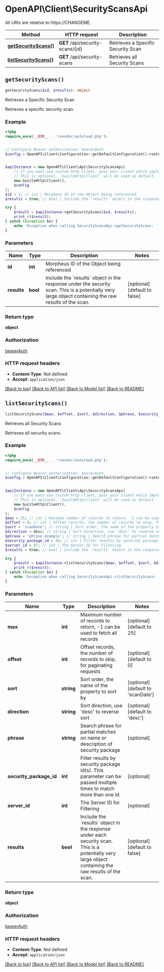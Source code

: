 # OpenAPI\Client\SecurityScansApi

All URIs are relative to https://CHANGEME.

Method | HTTP request | Description
------------- | ------------- | -------------
[**getSecurityScans()**](SecurityScansApi.md#getSecurityScans) | **GET** /api/security-scans/{id} | Retrieves a Specific Security Scan
[**listSecurityScans()**](SecurityScansApi.md#listSecurityScans) | **GET** /api/security-scans | Retrieves all Security Scans


## `getSecurityScans()`

```php
getSecurityScans($id, $results): object
```

Retrieves a Specific Security Scan

Retrieves a specific security scan.

### Example

```php
<?php
require_once(__DIR__ . '/vendor/autoload.php');


// Configure Bearer authorization: bearerAuth
$config = OpenAPI\Client\Configuration::getDefaultConfiguration()->setAccessToken('YOUR_ACCESS_TOKEN');


$apiInstance = new OpenAPI\Client\Api\SecurityScansApi(
    // If you want use custom http client, pass your client which implements `GuzzleHttp\ClientInterface`.
    // This is optional, `GuzzleHttp\Client` will be used as default.
    new GuzzleHttp\Client(),
    $config
);
$id = 1; // int | Morpheus ID of the Object being referenced
$results = true; // bool | Include the `results` object in the response under the security scan. This is a potentially very large object containing the raw results of the scan.

try {
    $result = $apiInstance->getSecurityScans($id, $results);
    print_r($result);
} catch (Exception $e) {
    echo 'Exception when calling SecurityScansApi->getSecurityScans: ', $e->getMessage(), PHP_EOL;
}
```

### Parameters

Name | Type | Description  | Notes
------------- | ------------- | ------------- | -------------
 **id** | **int**| Morpheus ID of the Object being referenced |
 **results** | **bool**| Include the &#x60;results&#x60; object in the response under the security scan. This is a potentially very large object containing the raw results of the scan. | [optional] [default to false]

### Return type

**object**

### Authorization

[bearerAuth](../../README.md#bearerAuth)

### HTTP request headers

- **Content-Type**: Not defined
- **Accept**: `application/json`

[[Back to top]](#) [[Back to API list]](../../README.md#endpoints)
[[Back to Model list]](../../README.md#models)
[[Back to README]](../../README.md)

## `listSecurityScans()`

```php
listSecurityScans($max, $offset, $sort, $direction, $phrase, $security_package_id, $server_id, $results): object
```

Retrieves all Security Scans

Retrieves all security scans.

### Example

```php
<?php
require_once(__DIR__ . '/vendor/autoload.php');


// Configure Bearer authorization: bearerAuth
$config = OpenAPI\Client\Configuration::getDefaultConfiguration()->setAccessToken('YOUR_ACCESS_TOKEN');


$apiInstance = new OpenAPI\Client\Api\SecurityScansApi(
    // If you want use custom http client, pass your client which implements `GuzzleHttp\ClientInterface`.
    // This is optional, `GuzzleHttp\Client` will be used as default.
    new GuzzleHttp\Client(),
    $config
);
$max = 25; // int | Maximum number of records to return, -1 can be used to fetch all records
$offset = 0; // int | Offset records, the number of records to skip, for paginating requests
$sort = 'scanDate'; // string | Sort order, the name of the property to sort by
$direction = desc; // string | Sort direction, use 'desc' to reverse sort
$phrase = 'phrase_example'; // string | Search phrase for partial matches on name or description of security package
$security_package_id = 56; // int | Filter results by security package id(s). This parameter can be passed multiple times to match more than one id.
$server_id = 97; // int | The Server ID for Filtering
$results = true; // bool | Include the `results` object in the response under each security scan. This is a potentially very large object containing the raw results of the scan.

try {
    $result = $apiInstance->listSecurityScans($max, $offset, $sort, $direction, $phrase, $security_package_id, $server_id, $results);
    print_r($result);
} catch (Exception $e) {
    echo 'Exception when calling SecurityScansApi->listSecurityScans: ', $e->getMessage(), PHP_EOL;
}
```

### Parameters

Name | Type | Description  | Notes
------------- | ------------- | ------------- | -------------
 **max** | **int**| Maximum number of records to return, -1 can be used to fetch all records | [optional] [default to 25]
 **offset** | **int**| Offset records, the number of records to skip, for paginating requests | [optional] [default to 0]
 **sort** | **string**| Sort order, the name of the property to sort by | [optional] [default to &#39;scanDate&#39;]
 **direction** | **string**| Sort direction, use &#39;desc&#39; to reverse sort | [optional] [default to &#39;desc&#39;]
 **phrase** | **string**| Search phrase for partial matches on name or description of security package | [optional]
 **security_package_id** | **int**| Filter results by security package id(s). This parameter can be passed multiple times to match more than one id. | [optional]
 **server_id** | **int**| The Server ID for Filtering | [optional]
 **results** | **bool**| Include the &#x60;results&#x60; object in the response under each security scan. This is a potentially very large object containing the raw results of the scan. | [optional] [default to false]

### Return type

**object**

### Authorization

[bearerAuth](../../README.md#bearerAuth)

### HTTP request headers

- **Content-Type**: Not defined
- **Accept**: `application/json`

[[Back to top]](#) [[Back to API list]](../../README.md#endpoints)
[[Back to Model list]](../../README.md#models)
[[Back to README]](../../README.md)
